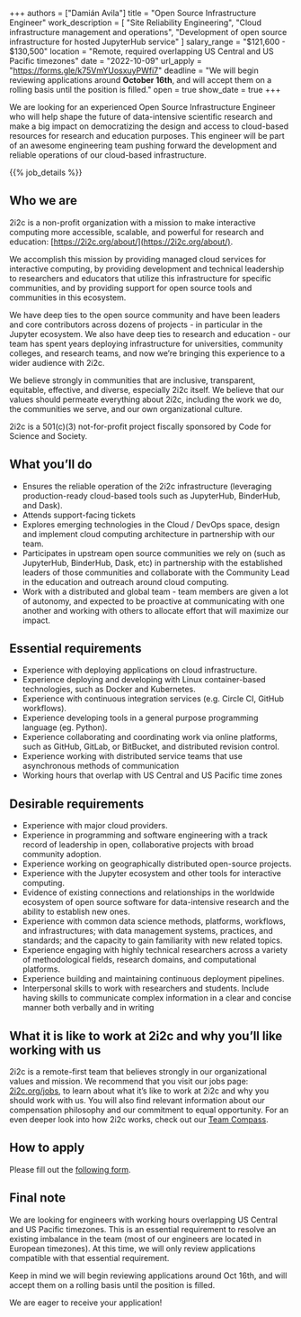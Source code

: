 +++
authors =  ["Damián Avila"]
title = "Open Source Infrastructure Engineer"
work_description = [
  "Site Reliability Engineering",
  "Cloud infrastructure management and operations",
  "Development of open source infrastructure for hosted JupyterHub service"
]
salary_range = "$121,600 - $130,500"
location = "Remote, required overlapping US Central and US Pacific timezones"
date = "2022-10-09"
url_apply = "https://forms.gle/k75VmYUosxuyPWfi7"
deadline = "We will begin reviewing applications around **October 16th**, and will accept them on a rolling basis until the position is filled."
open = true
show_date = true
+++

We are looking for an experienced Open Source Infrastructure Engineer who will help shape the future
of data-intensive scientific research and make a big impact on democratizing the design and access
to cloud-based resources for research and education purposes. This engineer will be part of an awesome
engineering team pushing forward the development and reliable operations of our cloud-based infrastructure.

<!-- Defined in layouts/shortcodes/job_details.html -->
{{% job_details %}}

## Who we are

2i2c is a non-profit organization with a mission to make interactive computing more accessible,
scalable, and powerful for research and education: [https://2i2c.org/about/](https://2i2c.org/about/).

We accomplish this mission by providing managed cloud services for interactive computing, by providing
development and technical leadership to researchers and educators that utilize this infrastructure for
specific communities, and by providing support for open source tools and communities in this ecosystem.

We have deep ties to the open source community and have been leaders and core contributors across dozens
of projects - in particular in the Jupyter ecosystem. We also have deep ties to research and education -
our team has spent years deploying infrastructure for universities, community colleges, and research teams,
and now we’re bringing this experience to a wider audience with 2i2c.

We believe strongly in communities that are inclusive, transparent, equitable, effective, and diverse,
especially 2i2c itself. We believe that our values should permeate everything about 2i2c, including the
work we do, the communities we serve, and our own organizational culture.

2i2c is a 501(c)(3) not-for-profit project fiscally sponsored by Code for Science and Society.


## What you’ll do

- Ensures the reliable operation of the 2i2c infrastructure (leveraging production-ready cloud-based
  tools such as JupyterHub, BinderHub, and Dask).
- Attends support-facing tickets
- Explores emerging technologies in the Cloud / DevOps space, design and implement cloud computing
  architecture in partnership with our team.
- Participates in upstream open source communities we rely on (such as JupyterHub, BinderHub, Dask, etc)
  in partnership with the established leaders of those communities and collaborate with the Community Lead
  in the education and outreach around cloud computing.
- Work with a distributed and global team - team members are given a lot of autonomy, and expected to be
  proactive at communicating with one another and working with others to allocate effort that will maximize
  our impact.


## Essential requirements

- Experience with deploying applications on cloud infrastructure.
- Experience deploying and developing with Linux container-based technologies, such as Docker and Kubernetes.
- Experience with continuous integration services (e.g. Circle CI, GitHub workflows).
- Experience developing tools in a general purpose programming language (eg. Python).
- Experience collaborating and coordinating work via online platforms, such as GitHub, GitLab, or BitBucket,
  and distributed revision control.
- Experience working with distributed service teams that use asynchronous methods of communication
- Working hours that overlap with US Central and US Pacific time zones


## Desirable requirements

- Experience with major cloud providers.
- Experience in programming and software engineering with a track record of leadership in open, collaborative
  projects with broad community adoption.
- Experience working on geographically distributed open-source projects.    
- Experience with the Jupyter ecosystem and other tools for interactive computing.
- Evidence of existing connections and relationships in the worldwide ecosystem of open source software for
  data-intensive research and the ability to establish new ones.
- Experience with common data science methods, platforms, workflows, and infrastructures; with data management
  systems, practices, and standards; and the capacity to gain familiarity with new related topics.
- Experience engaging with highly technical researchers across a variety of methodological fields,
  research domains, and computational platforms.
- Experience building and maintaining continuous deployment pipelines.
- Interpersonal skills to work with researchers and students. Include having skills to communicate complex
  information in a clear and concise manner both verbally and in writing


## What it is like to work at 2i2c and why you’ll like working with us

2i2c is a remote-first team that believes strongly in our organizational values and mission. We recommend
that you visit our jobs page: [2i2c.org/jobs](https://2i2c.org/jobs/), to learn about what it’s like to work
at 2i2c and why you should work with us. You will also find relevant information about our
compensation philosophy and our commitment to equal opportunity. For an even deeper look into how 2i2c works,
check out our [Team Compass](https://compass.2i2c.org/).

## How to apply

Please fill out the [following form](https://forms.gle/k75VmYUosxuyPWfi7).

## Final note

We are looking for engineers with working hours overlapping US Central and US Pacific timezones.
This is an essential requirement to resolve an existing imbalance in the team (most of our engineers
are located in European timezones). At this time, we will only review applications compatible with
that essential requirement.

Keep in mind we will begin reviewing applications around Oct 16th, and will accept them on
a rolling basis until the position is filled.

We are eager to receive your application!
